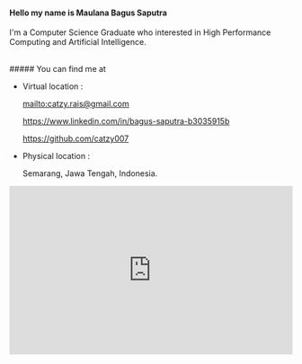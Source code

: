 #### Hello my name is Maulana Bagus Saputra
I'm a Computer Science Graduate who interested in 
High Performance Computing and Artificial Intelligence.

<br>
##### You can find me at

* Virtual location :

  <mailto:catzy.rais@gmail.com>

  <https://www.linkedin.com/in/bagus-saputra-b3035915b>

  <https://github.com/catzy007>

* Physical location :

  Semarang, Jawa Tengah, Indonesia.

<iframe src="https://www.google.com/maps/embed?pb=!1m18!1m12!1m3!1d126715.84250495418!2d110.34702524747588!3d-7.024554225857524!2m3!1f0!2f0!3f0!3m2!1i1024!2i768!4f13.1!3m3!1m2!1s0x2e708b4d3f0d024d%3A0x1e0432b9da5cb9f2!2sSemarang%2C%20Kota%20Semarang%2C%20Jawa%20Tengah!5e0!3m2!1sid!2sid!4v1617271783513!5m2!1sid!2sid" width="100%" height="300" frameborder="0" style="border:0" allowfullscreen></iframe>
